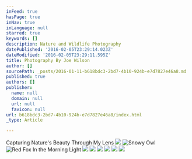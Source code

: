 ```yaml
---
inFeed: true
hasPage: true
inNav: true
inLanguage: null
starred: true
keywords: []
description: Nature and Wildlife Photography
datePublished: '2016-02-05T23:29:14.023Z'
dateModified: '2016-02-05T23:29:11.595Z'
title: Photography By Joe Wilson
author: []
sourcePath: _posts/2016-01-11-b618bdc3-2bd7-4b10-924b-e7d7827e46a8.md
published: true
authors: []
publisher:
  name: null
  domain: null
  url: null
  favicon: null
url: b618bdc3-2bd7-4b10-924b-e7d7827e46a8/index.html
_type: Article

---
```

Capturing Nature's Beauty Through My Lens
![](https://s3-us-west-2.amazonaws.com/the-grid-img/p/32973fcc0aa359c1a72a4cd7ba61d3ddecd15851.jpg)
![Snowy Owl](https://s3-us-west-2.amazonaws.com/the-grid-img/p/37072f7cab05946a6ca11d2f390025992d644897.jpg)
![Red Fox In the Morning Light](https://s3-us-west-2.amazonaws.com/the-grid-img/p/f6d3fe7c7283132960ae803004260d89c2949413.jpg)
![](https://s3-us-west-2.amazonaws.com/the-grid-img/p/23d77b61d6117d57f9b8dc5f217d3b4e953fab7c.jpg)
![](https://s3-us-west-2.amazonaws.com/the-grid-img/p/e2ee23ade291a34b12db1234a73ea05be855263f.jpg)
![](https://s3-us-west-2.amazonaws.com/the-grid-img/p/adbf7b94aa6f253e2e4787f64f9c4aada94d0a1b.jpg)
![](https://s3-us-west-2.amazonaws.com/the-grid-img/p/080cf40abc86f44c5ffe58f524e3cb9ba3baf495.jpg)
![](https://s3-us-west-2.amazonaws.com/the-grid-img/p/7efa8d4f1ea3bc9c1c0c3e27be7964bae658288f.jpg)
![](https://the-grid-user-content.s3-us-west-2.amazonaws.com/5318ee37-e7b8-4dc2-a4de-d9f5770a9d27.jpg)